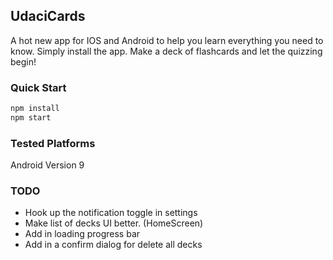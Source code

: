 ## UdaciCards

A hot new app for IOS and Android to help you learn everything you need to know. Simply install the app. Make a deck of flashcards and let the quizzing begin!

### Quick Start

```bash
npm install
npm start
```

### Tested Platforms

Android Version 9

### TODO

- Hook up the notification toggle in settings
- Make list of decks UI better. (HomeScreen)
- Add in loading progress bar
- Add in a confirm dialog for delete all decks
